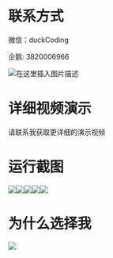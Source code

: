 # 联系方式

微信：duckCoding

企鹅: 3820006966

![在这里插入图片描述](http://upload.cxycsx.vip/91ab4bcb4f2c4c6db86365bb6d6e9c62.jpeg)

# 详细视频演示

请联系我获取更详细的演示视频

# 运行截图

![](http://www.bysj52.com/uploadfile/ueditor/image/202306/%E6%AF%95%E8%AE%BEssm467%E5%9F%BA%E4%BA%8EJAVA%E8%AF%AD%E8%A8%80%E7%9A%84%E6%A0%A1%E5%9B%AD%E4%BA%8B%E5%8A%A1%E8%87%AA%E5%8A%A9%E6%8C%87%E5%8D%97%E6%9C%8D%E5%8A%A1%E7%B3%BB%E7%BB%9F+vue%E6%AF%95%E4%B8%9A%E8%AE%BE%E8%AE%A1/4.png)![](http://www.bysj52.com/uploadfile/ueditor/image/202306/%E6%AF%95%E8%AE%BEssm467%E5%9F%BA%E4%BA%8EJAVA%E8%AF%AD%E8%A8%80%E7%9A%84%E6%A0%A1%E5%9B%AD%E4%BA%8B%E5%8A%A1%E8%87%AA%E5%8A%A9%E6%8C%87%E5%8D%97%E6%9C%8D%E5%8A%A1%E7%B3%BB%E7%BB%9F+vue%E6%AF%95%E4%B8%9A%E8%AE%BE%E8%AE%A1/1.png)![](http://www.bysj52.com/uploadfile/ueditor/image/202306/%E6%AF%95%E8%AE%BEssm467%E5%9F%BA%E4%BA%8EJAVA%E8%AF%AD%E8%A8%80%E7%9A%84%E6%A0%A1%E5%9B%AD%E4%BA%8B%E5%8A%A1%E8%87%AA%E5%8A%A9%E6%8C%87%E5%8D%97%E6%9C%8D%E5%8A%A1%E7%B3%BB%E7%BB%9F+vue%E6%AF%95%E4%B8%9A%E8%AE%BE%E8%AE%A1/5.png)![](http://www.bysj52.com/uploadfile/ueditor/image/202306/%E6%AF%95%E8%AE%BEssm467%E5%9F%BA%E4%BA%8EJAVA%E8%AF%AD%E8%A8%80%E7%9A%84%E6%A0%A1%E5%9B%AD%E4%BA%8B%E5%8A%A1%E8%87%AA%E5%8A%A9%E6%8C%87%E5%8D%97%E6%9C%8D%E5%8A%A1%E7%B3%BB%E7%BB%9F+vue%E6%AF%95%E4%B8%9A%E8%AE%BE%E8%AE%A1/3.png)![](http://www.bysj52.com/uploadfile/ueditor/image/202306/%E6%AF%95%E8%AE%BEssm467%E5%9F%BA%E4%BA%8EJAVA%E8%AF%AD%E8%A8%80%E7%9A%84%E6%A0%A1%E5%9B%AD%E4%BA%8B%E5%8A%A1%E8%87%AA%E5%8A%A9%E6%8C%87%E5%8D%97%E6%9C%8D%E5%8A%A1%E7%B3%BB%E7%BB%9F+vue%E6%AF%95%E4%B8%9A%E8%AE%BE%E8%AE%A1/2.png)

# 为什么选择我

![](http://upload.cxycsx.vip/%E7%A8%8B%E5%BA%8F%E8%AE%BE%E8%AE%A1.png)

